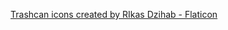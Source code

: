 <a href="https://www.flaticon.com/free-icons/trashcan" title="trashcan icons">Trashcan icons created by RIkas Dzihab - Flaticon</a>
